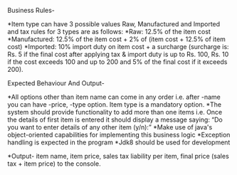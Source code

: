 
Business Rules-

*Item type can have 3 possible values Raw, Manufactured and Imported and tax rules for 3 types are as follows: 
*Raw: 12.5% of the item cost 
*Manufactured: 12.5% of the item cost + 2% of (item cost + 12.5% of item cost) 
*Imported: 10% import duty on item cost + a surcharge (surcharge is: Rs. 5 if the final cost after applying tax & import duty is up to Rs. 100, Rs. 10 if the cost     exceeds 100 and up to 200 and 5% of the final cost if it exceeds 200).

Expected Behaviour And Output-

*All options other than item name can come in any order i.e. after -name you can have -price, -type option. Item type is a mandatory option. 
*The system should provide functionality to add more than one items i.e. Once the details of first item is entered it should display a message saying: “Do you want to   enter details of any other item (y/n):” 
*Make use of java's object-oriented capabilities for implementing this business logic *Exception handling is expected in the program 
*Jdk8 should be used for development

*Output- item name, item price, sales tax liability per item, final price (sales tax + item price) to the console.
